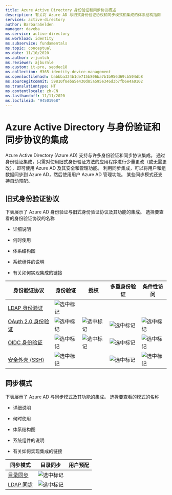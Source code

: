 ```yaml
---
title: Azure Active Directory 身份验证和同步协议概述
description: 有关将 Azure AD 与旧式身份验证协议和同步模式相集成的体系结构指南
services: active-directory
author: BarbaraSelden
manager: daveba
ms.service: active-directory
ms.workload: identity
ms.subservice: fundamentals
ms.topic: conceptual
ms.date: 11/10/2020
ms.author: v-junlch
ms.reviewer: ajburnle
ms.custom: it-pro, seodec18
ms.collection: M365-identity-device-management
ms.openlocfilehash: babbba324b1de715b806ba7b1b956d69cb504db8
ms.sourcegitcommit: 59810f8eba5e430d85a595e346d3b7fb6e4a0102
ms.translationtype: HT
ms.contentlocale: zh-CN
ms.lasthandoff: 11/11/2020
ms.locfileid: "94501968"
---
```

# <a name="azure-active-directory-integrations-with-authentication-and-synchronization-protocols"></a>Azure Active Directory 与身份验证和同步协议的集成

Azure Active Directory (Azure AD) 支持与许多身份验证和同步协议集成。 通过身份验证集成，只需对使用旧式身份验证方法的应用程序进行少量更改（或无需更改），即可使用 Azure AD 及其安全和管理功能。 利用同步集成，可以将用户和组数据同步到 Azure AD，然后使用用户 Azure AD 管理功能。 某些同步模式还支持自动预配。

## <a name="legacy-authentication-protocols"></a>旧式身份验证协议

下表展示了 Azure AD 身份验证与旧式身份验证协议及其功能的集成。 选择要查看的身份验证协议的名称

* 详细说明

* 何时使用

* 体系结构图

* 系统组件的说明

* 有关如何实现集成的链接

 

| 身份验证协议| 身份验证| 授权| 多重身份验证| 条件性访问 |
| - |- | - | - | - |
| [LDAP 身份验证](auth-ldap.md)| ![选中标记](./media/authentication-patterns/check.png)| | |  |
| [OAuth 2.0 身份验证](auth-oauth2.md)| ![选中标记](./media/authentication-patterns/check.png)| ![选中标记](./media/authentication-patterns/check.png)| ![选中标记](./media/authentication-patterns/check.png)| ![选中标记](./media/authentication-patterns/check.png) |
| [OIDC 身份验证](auth-oidc.md)| ![选中标记](./media/authentication-patterns/check.png)| ![选中标记](./media/authentication-patterns/check.png)| ![选中标记](./media/authentication-patterns/check.png)| ![选中标记](./media/authentication-patterns/check.png) |
| [安全外壳 (SSH)](auth-ssh.md) |  ![选中标记](./media/authentication-patterns/check.png)| | ![选中标记](./media/authentication-patterns/check.png)| ![选中标记](./media/authentication-patterns/check.png) |
 
## <a name="synchronization-patterns"></a>同步模式

下表展示了 Azure AD 与同步模式及其功能的集成。 选择要查看的模式的名称

* 详细说明

* 何时使用

* 体系结构图

* 系统组件的说明

* 有关如何实现集成的链接



| 同步模式| 目录同步| 用户预配 |
| - | - | - |
| [目录同步](sync-directory.md)| ![选中标记](./media/authentication-patterns/check.png)|  |
| [LDAP 同步](sync-ldap.md)| ![选中标记](./media/authentication-patterns/check.png)|  |

